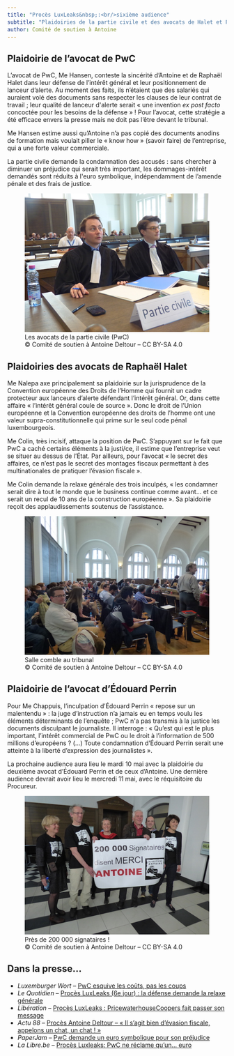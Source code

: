 ```yaml
---
title: "Procès LuxLeaks&nbsp;:<br/>sixième audience"
subtitle: "Plaidoiries de la partie civile et des avocats de Halet et Perrin"
author: Comité de soutien à Antoine
---
```


## Plaidoirie de l’avocat de PwC

L’avocat de PwC, Me Hansen, conteste la sincérité d’Antoine et de Raphaël Halet dans leur défense de l’intérêt général et leur positionnement de lanceur d’alerte. Au moment des faits, ils n’étaient que des salariés qui auraient volé des documents sans respecter les clauses de leur contrat de travail&nbsp;; leur qualité de lanceur d'alerte serait «&nbsp;une invention <i>ex post facto</i> concoctée pour les besoins de la défense&nbsp;»&nbsp;! Pour l’avocat, cette stratégie a été efficace envers la presse mais ne doit pas l’être devant le tribunal.

Me Hansen estime aussi qu’Antoine n’a pas copié des documents anodins de formation mais voulait piller le «&nbsp;know how&nbsp;» (savoir faire) de l’entreprise, qui a une forte valeur commerciale.

La partie civile demande la condamnation des accusés&nbsp;: sans chercher à diminuer un préjudice qui serait très important, les dommages-intérêt demandés sont réduits à l'euro symbolique, indépendamment de l’amende pénale et des frais de justice.

<figure>
  <img src="/images/news/2016-05-04-partie-civile.jpg" alt="Les deux avocats de PwC, assis à leur table"/>
  <figcaption>Les avocats de la partie civile (PwC)<br/>&copy; Comité de soutien à Antoine Deltour – CC BY-SA 4.0</figcaption>
</figure>

## Plaidoiries des avocats de Raphaël Halet

Me Nalepa axe principalement sa plaidoirie sur la jurisprudence de la Convention européenne des Droits de l’Homme qui fournit un cadre protecteur aux lanceurs d’alerte défendant l’intérêt général. Or, dans cette affaire «&nbsp;l’intérêt général coule de source&nbsp;». Donc le droit de l’Union européenne et la Convention européenne des droits de l’homme ont une valeur supra-constitutionnelle qui prime sur le seul code pénal luxembourgeois.

Me Colin, très incisif, attaque la position de PwC. S’appuyant sur le fait que PwC a caché certains éléments à la justi/ce, il estime que l’entreprise veut se situer au dessus de l’État. Par ailleurs, pour l’avocat «&nbsp;le secret des affaires, ce n’est pas le secret des montages fiscaux permettant à des multinationales de pratiquer l’évasion fiscale&nbsp;».

Me Colin demande la relaxe générale des trois inculpés, «&nbsp;les condamner serait dire à tout le monde que le business continue comme avant… et ce serait un recul de 10 ans de la construction européenne&nbsp;». Sa plaidoirie reçoit des applaudissements soutenus de l’assistance.

<figure>
  <img src="/images/news/2016-05-04-assistance.jpg" alt="La salle d'audience, les soutiens étaient nombreux&nbsp;!"/>
  <figcaption>Salle comble au tribunal<br/>&copy; Comité de soutien à Antoine Deltour – CC BY-SA 4.0</figcaption>
</figure>

 
## Plaidoirie de l’avocat d’Édouard Perrin

Pour Me Chappuis, l’inculpation d’Édouard Perrin «&nbsp;repose sur un malentendu&nbsp;»&nbsp;: la juge d’instruction n’a jamais eu en temps voulu les éléments déterminants de l’enquête&nbsp;; PwC n'a pas transmis à la justice les documents disculpant le journaliste.
Il interroge&nbsp;: «&nbsp;Qu’est qui est le plus important, l’intérêt commercial de PwC ou le droit à l’information de 500 millions d’européens ? (…) Toute condamnation d’Édouard Perrin serait une atteinte à la liberté d’expression des journalistes&nbsp;».
 
La prochaine audience aura lieu le mardi 10 mai avec la plaidoirie du deuxième avocat d’Édouard Perrin et de ceux d’Antoine. Une dernière audience devrait avoir lieu le mercredi 11 mai, avec le réquisitoire du Procureur.

<figure>
  <img src="/images/news/2016-05-04-banderole.jpg" alt="Le comité de soutien derrière une banderole&nbsp;: « 200 000 signataires disent MERCI Antoine »"/>
  <figcaption>Près de 200 000 signataires&nbsp;!<br/>&copy; Comité de soutien à Antoine Deltour – CC BY-SA 4.0</figcaption>
</figure>

## Dans la presse…

- _Luxemburger Wort_ – [PwC esquive les coûts, pas les coups](http://www.wort.lu/de/business/proces-luxleaks-pwc-esquive-les-couts-pas-les-coups-572a2ea81bea9dff8fa772c1)
- _Le Quotidien_ – [Procès LuxLeaks (6e jour) : la défense demande la relaxe générale](http://www.lequotidien.lu/affaire-luxleaks/proces-luxleaks-6e-jour-la-defense-demande-la-relaxe-generale/)
- _Libération_ – [Procès LuxLeaks : PricewaterhouseCoopers fait passer son message ](http://www.liberation.fr/france/2016/05/04/proces-luxleaks-pricewaterhousecoopers-fait-passer-son-message_1450567)
- _Actu 88_ – [Procès Antoine Deltour – « Il s’agit bien d’évasion fiscale, appelons un chat, un chat ! »](http://www.actu88.fr/proces-antoine-deltour-il-sagit-bien-devasion-fiscale-un-chat-est-un-chat/)
- _PaperJam_ – [PwC demande un euro symbolique pour son préjudice](http://paperjam.lu/news/pwc-demande-un-euro-symbolique-pour-son-prejudice)
- _La Libre.be_ – [Procès Luxleaks: PwC ne réclame qu’un… euro](http://www.lalibre.be/economie/actualite/proces-luxleaks-pwc-ne-reclame-qu-un-euro-572b659b35708ea2d534918d)


